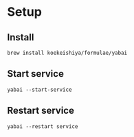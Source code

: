 # Setup
## Install
```
brew install koekeishiya/formulae/yabai
```
## Start service 
```
yabai --start-service
```

## Restart service
```
yabai --restart service
```
